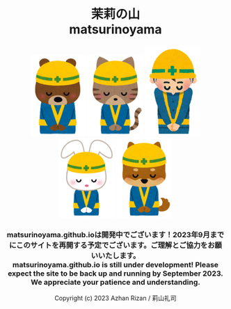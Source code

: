 <h1 style ="text-align: center;">茉莉の山<br>matsurinoyama</h1>
<div style="text-align: center;">
<img src="static/test/kouji_5.png" alt="worker-5" width="128px">
<img src="static/test/kouji_2.png" alt="worker-2" width="128px">
<img src="static/test/kouji_1.png" alt="worker-1" width="128px">
<img src="static/test/kouji_4.png" alt="worker-4" width="128px">
<img src="static/test/kouji_3.png" alt="worker-3" width="128px">
</div>
<h3 style ="text-align: center;">matsurinoyama.github.ioは開発中でございます！2023年9月までにこのサイトを再開する予定でございます。ご理解とご協力をお願いいたします。<br>matsurinoyama.github.io is still under development! Please expect the site to be back up and running by September 2023. We appreciate your patience and understanding.</h3>
<p style ="text-align: center;">Copyright (c) 2023 Azhan Rizan / 莉山礼司</p>
